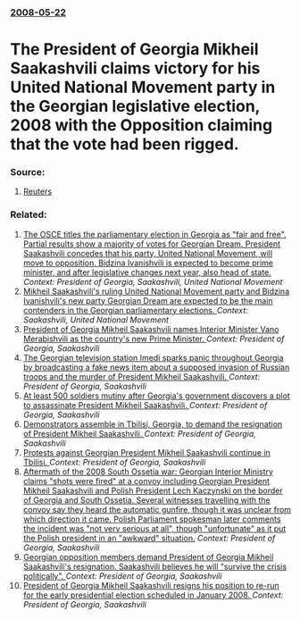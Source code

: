 ### [2008-05-22](/news/2008/05/22/index.md)

#  The President of Georgia Mikheil Saakashvili claims victory for his United National Movement party in the Georgian legislative election, 2008 with the Opposition claiming that the vote had been rigged. 




### Source:

1. [Reuters](http://www.reuters.com/article/topNews/idUSL2166397920080522?feedType=RSS&feedName=topNews)

### Related:

1. [The OSCE titles the parliamentary election in Georgia as "fair and free". Partial results show a majority of votes for Georgian Dream. President Saakashvili concedes that his party, United National Movement, will move to opposition. Bidzina Ivanishvili is expected to become prime minister, and after legislative changes next year, also head of state. ](/news/2012/10/2/the-osce-titles-the-parliamentary-election-in-georgia-as-fair-and-free-partial-results-show-a-majority-of-votes-for-georgian-dream-presi.md) _Context: President of Georgia, Saakashvili, United National Movement_
2. [Mikheil Saakashvili's ruling United National Movement party and Bidzina Ivanishvili's new party Georgian Dream are expected to be the main contenders in the Georgian parliamentary elections. ](/news/2012/10/1/mikheil-saakashvili-s-ruling-united-national-movement-party-and-bidzina-ivanishvili-s-new-party-georgian-dream-are-expected-to-be-the-main-c.md) _Context: Saakashvili, United National Movement_
3. [President of Georgia Mikheil Saakashvili names Interior Minister Vano Merabishvili as the country's new Prime Minister. ](/news/2012/06/30/president-of-georgia-mikheil-saakashvili-names-interior-minister-vano-merabishvili-as-the-country-s-new-prime-minister.md) _Context: President of Georgia, Saakashvili_
4. [The Georgian television station Imedi sparks panic throughout Georgia by broadcasting a fake news item about a supposed invasion of Russian troops and the murder of President Mikheil Saakashvili. ](/news/2010/03/13/the-georgian-television-station-imedi-sparks-panic-throughout-georgia-by-broadcasting-a-fake-news-item-about-a-supposed-invasion-of-russian.md) _Context: President of Georgia, Saakashvili_
5. [ At least 500 soldiers mutiny after Georgia's government discovers a plot to assassinate President Mikheil Saakashvili. ](/news/2009/05/5/at-least-500-soldiers-mutiny-after-georgia-s-government-discovers-a-plot-to-assassinate-president-mikheil-saakashvili.md) _Context: President of Georgia, Saakashvili_
6. [ Demonstrators assemble in Tbilisi, Georgia, to demand the resignation of President Mikheil Saakashvili. ](/news/2009/04/9/demonstrators-assemble-in-tbilisi-georgia-to-demand-the-resignation-of-president-mikheil-saakashvili.md) _Context: President of Georgia, Saakashvili_
7. [ Protests against Georgian President Mikheil Saakashvili continue in Tbilisi. ](/news/2009/04/13/protests-against-georgian-president-mikheil-saakashvili-continue-in-tbilisi.md) _Context: President of Georgia, Saakashvili_
8. [ Aftermath of the 2008 South Ossetia war: Georgian Interior Ministry claims "shots were fired" at a convoy including Georgian President Mikheil Saakashvili and Polish President Lech Kaczynski on the border of Georgia and South Ossetia. Several witnesses travelling with the convoy say they heard the automatic gunfire, though it was unclear from which direction it came. Polish Parliament spokesman later comments the incident was "not very serious at all", though "unfortunate" as it put the Polish president in an "awkward" situation.](/news/2008/11/24/aftermath-of-the-2008-south-ossetia-war-p-georgian-interior-ministry-claims-shots-were-fired-at-a-convoy-including-georgian-president-mik.md) _Context: President of Georgia, Saakashvili_
9. [ Georgian opposition members demand President of Georgia Mikheil Saakashvili's resignation. Saakashvili believes he will "survive the crisis politically". ](/news/2008/09/9/georgian-opposition-members-demand-president-of-georgia-mikheil-saakashvili-s-resignation-saakashvili-believes-he-will-survive-the-crisis.md) _Context: President of Georgia, Saakashvili_
10. [ President of Georgia Mikheil Saakashvili resigns his position to re-run for the early presidential election scheduled in January 2008. ](/news/2007/11/25/president-of-georgia-mikheil-saakashvili-resigns-his-position-to-re-run-for-the-early-presidential-election-scheduled-in-january-2008.md) _Context: President of Georgia, Saakashvili_
